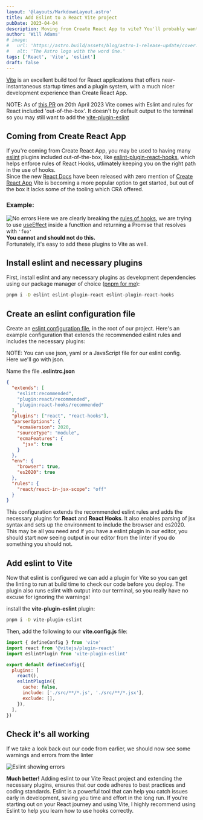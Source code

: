 ```yaml
---
layout: '@layouts/MarkdownLayout.astro'
title: Add Eslint to a React Vite project
pubDate: 2023-04-04
description: Moving from Create React App to vite? You'll probably want to add some linting to help stop you screwing up.
author: 'Will Adams'
# image:
#   url: 'https://astro.build/assets/blog/astro-1-release-update/cover.jpeg'
#   alt: 'The Astro logo with the word One.'
tags: ['React', 'Vite', 'eslint']
draft: false
---
```


[Vite](https://vitejs.dev/) is an excellent build tool for React applications that offers
near-instantaneous startup times and a plugin system, with a much nicer
development experience than Create React App.

<aside> 
  <span>NOTE:</span> As of <a
  href="https://github.com/vitejs/vite/pull/12801" target="_blank">this PR</a> on 20th April
  2023 Vite comes with
  Eslint and rules for React included 'out-of-the-box'.
  It doesn't by default output to the terminal so you may still want to add the
    <a href="#add-eslint-to-vite"
        target="_blank">vite-plugin-eslint</a>
</aside>

## Coming from Create React App

If you're coming from Create React App, you may be used to having many
[eslint](https://eslint.org/)
plugins included out-of-the-box, like
[eslint-plugin-react-hooks](https://www.npmjs.com/package/eslint-plugin-react-hooks),
which helps enforce rules of React Hooks, utlimately keeping you on the right
path in the use of hooks.  
Since the new [React Docs](https://react.dev) have been released with zero
mention of [Create React App](https://create-react-app.dev/) Vite is becoming a
more popular option to get started, but out of the box it lacks some of the tooling
which CRA offered.

### Example:

![No errors](https://res.cloudinary.com/bushblade/image/upload/c_scale,w_800/f_webp/bushbladedotdev/eslint-no-error.png)
Here we are clearly breaking the [rules of hooks](https://legacy.reactjs.org/docs/hooks-rules.html), we are trying to use [useEffect](https://react.dev/reference/react/useEffect)
inside a functtion and returning a Promise that resolves with `'foo'`  
**You cannot and should not do this.**  
Fortunately, it's easy to add these plugins to Vite as well.

## Install eslint and necessary plugins

First, install eslint and any necessary plugins as development dependencies
using our package manager of choice ([pnpm for me](https://pnpm.io/)):

```bash
pnpm i -D eslint eslint-plugin-react eslint-plugin-react-hooks

```

## Create an eslint configuration file

Create an [eslint configuration file](https://eslint.org/docs/latest/use/configure/configuration-files), in the root of our
project. Here's an example configuration that extends the recommended eslint
rules and includes the necessary plugins:

<aside> 
  <span>NOTE:</span> You can use json, yaml or a JavaScript file for our eslint config.  
  <br/>
 Here we'll go with json.
</aside>

Name the file **.eslintrc.json**

```json
{
  "extends": [
    "eslint:recommended",
    "plugin:react/recommended",
    "plugin:react-hooks/recommended"
  ],
  "plugins": ["react", "react-hooks"],
  "parserOptions": {
    "ecmaVersion": 2020,
    "sourceType": "module",
    "ecmaFeatures": {
      "jsx": true
    }
  },
  "env": {
    "browser": true,
    "es2020": true
  },
  "rules": {
    "react/react-in-jsx-scope": "off"
  }
}
```

This configuration extends the recommended eslint rules and adds the necessary
plugins for **React** and **React Hooks**. It also enables parsing of jsx syntax and
sets up the environment to include the browser and es2020.
This may be all you need and if you have a eslint plugin in our editor, you
should start now seeing output in our editor from the linter if you do
something you should not.

## Add eslint to Vite

Now that eslint is configured we can add a plugin for Vite so you can get the
linting to run at build time to check our code before you deploy.
The plugin also runs eslint with output into our terminal, so you really
have no excuse for ignoring the warnings!

install the **vite-plugin-eslint** plugin:

```bash
pnpm i -D vite-plugin-eslint
```

Then, add the following to our **vite.config.js** file:

```javascript
import { defineConfig } from 'vite'
import react from '@vitejs/plugin-react'
import eslintPlugin from 'vite-plugin-eslint'

export default defineConfig({
  plugins: [
    react(),
    eslintPlugin({
      cache: false,
      include: ['./src/**/*.js', './src/**/*.jsx'],
      exclude: [],
    }),
  ],
})
```

## Check it's all working

If we take a look back out our code from earlier, we should now see some
warnings and errors from the linter

![Eslint showing errors](https://res.cloudinary.com/bushblade/image/upload/c_scale,w_800/f_webp/bushbladedotdev/eslint-error-react-vite.png)

**Much better!** Adding eslint to our Vite React project and extending the necessary plugins,
ensures that our code adheres to best practices and coding standards.
Eslint is a powerful tool that can help you catch issues early in development,
saving you time and effort in the long run.
If you're starting out on your React journey and using Vite, I highly recommend
using Eslint to help you learn how to use hooks correctly.
